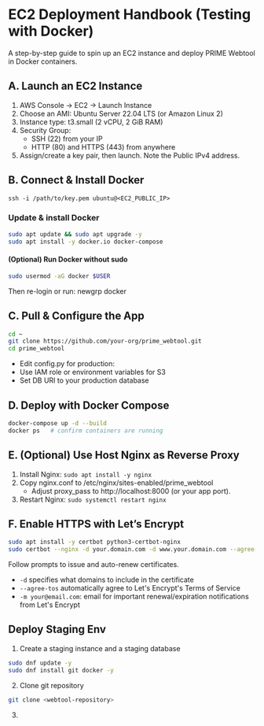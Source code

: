 # EC2 Deployment Handbook (Testing with Docker)
A step-by-step guide to spin up an EC2 instance and deploy PRIME Webtool in Docker containers.

## A. Launch an EC2 Instance
1.	AWS Console → EC2 → Launch Instance
2.	Choose an AMI: Ubuntu Server 22.04 LTS (or Amazon Linux 2)
3.	Instance type: t3.small (2 vCPU, 2 GiB RAM)
4.	Security Group:
      - SSH (22) from your IP
      - HTTP (80) and HTTPS (443) from anywhere
5.	Assign/create a key pair, then launch. Note the Public IPv4 address.


## B. Connect & Install Docker

```ssh -i /path/to/key.pem ubuntu@<EC2_PUBLIC_IP>```

### Update & install Docker
```sh
sudo apt update && sudo apt upgrade -y
sudo apt install -y docker.io docker-compose
```

#### (Optional) Run Docker without sudo
```sh
sudo usermod -aG docker $USER
```
Then re-login or run: newgrp docker




## C. Pull & Configure the App
```sh
cd ~
git clone https://github.com/your-org/prime_webtool.git
cd prime_webtool
```
- Edit config.py for production:
- Use IAM role or environment variables for S3
- Set DB URI to your production database

## D. Deploy with Docker Compose
```sh
docker-compose up -d --build
docker ps   # confirm containers are running
```
## E. (Optional) Use Host Nginx as Reverse Proxy
1.	Install Nginx: `sudo apt install -y nginx`
2.	Copy nginx.conf to /etc/nginx/sites-enabled/prime_webtool
      - Adjust proxy_pass to http://localhost:8000 (or your app port).
3.	Restart Nginx: `sudo systemctl restart nginx`

## F. Enable HTTPS with Let’s Encrypt
```sh
sudo apt install -y certbot python3-certbot-nginx
sudo certbot --nginx -d your.domain.com -d www.your.domain.com --agree-tos -m your@email.com
```
Follow prompts to issue and auto-renew certificates.
- `-d` specifies what domains to include in the certificate
- `--agree-tos` automatically agree to Let's Encrypt's Terms of Service
- `-m your@email.com`: email for important renewal/expiration notifications from Let's Encrypt



## Deploy Staging Env
1. Create a staging instance and a staging database
```sh
sudo dnf update -y
sudo dnf install git docker -y
```
2. Clone git repository
```sh
git clone <webtool-repository>
```
3. 
